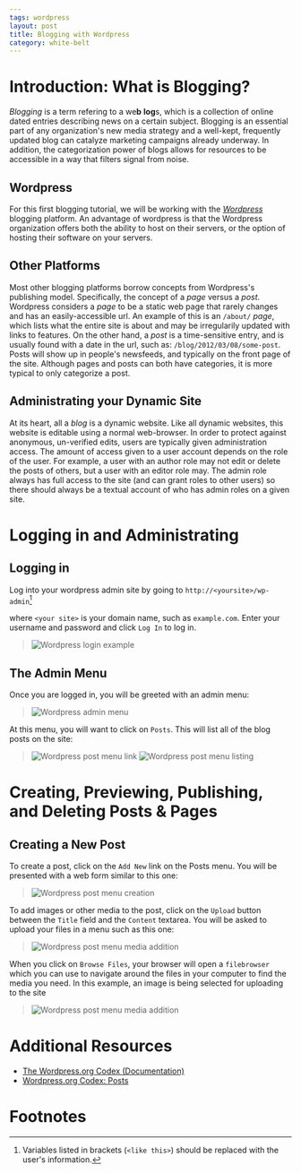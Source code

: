 ```yaml
---
tags: wordpress
layout: post
title: Blogging with Wordpress
category: white-belt
---
```


# Introduction: What is Blogging?

*Blogging* is a term refering to a we**b** **log**s, which is a collection of
online dated entries describing news on a certain subject. Blogging is an
essential part of any organization's new media strategy and a well-kept,
frequently updated blog can catalyze marketing campaigns already underway. In
addition, the categorization power of blogs allows for resources to be
accessible in a way that filters signal from noise.

## Wordpress

For this first blogging tutorial, we will be working with the
*[Wordpress](http://wordpress.org/)* blogging platform. An advantage of
wordpress is that the Wordpress organization offers both the ability to host on
their servers, or the option of hosting their software on your servers.

## Other Platforms

Most other blogging platforms borrow concepts from Wordpress's publishing
model. Specifically, the concept of a *page* versus a *post*. Wordpress
considers a *page* to be a static web page that rarely changes and has an
easily-accessible url. An example of this is an `/about/` *page*, which lists
what the entire site is about and may be irregularily updated with links to
features. On the other hand, a *post* is a time-sensitive entry, and is usually
found with a date in the url, such as: `/blog/2012/03/08/some-post`. Posts will
show up in people's newsfeeds, and typically on the front page of the site.
Although pages and posts can both have categories, it is more typical to only
categorize a post. 

## Administrating your Dynamic Site

At its heart, all a *blog* is a dynamic website. Like all dynamic websites,
this website is editable using a normal web-browser. In order to protect
against anonymous, un-verified edits, users are typically given administration
access. The amount of access given to a user account depends on the role of the
user. For example, a user with an author role may not edit or delete the posts
of others, but a user with an editor role may. The admin role always has full
access to the site (and can grant roles to other users) so there should always
be a textual account of who has admin roles on a given site.

# Logging in and Administrating

## Logging in
Log into your wordpress admin site by going to `http://<yoursite>/wp-admin`[^1]

where `<your site>` is your domain name, such as `example.com`. Enter your
username and password and click `Log In` to log in.

> ![Wordpress login example](/static/img/wordpress/wp-login.png)

## The Admin Menu

Once you are logged in, you will be greeted with an admin menu:

> ![Wordpress admin menu](/static/img/wordpress/wp-admin.png)

At this menu, you will want to click on `Posts`. This will list all of the blog
posts on the site:

> ![Wordpress post menu link](/static/img/wordpress/wp-admin-post.png)
> ![Wordpress post menu listing](/static/img/wordpress/wp-admin-post-list.png)

# Creating, Previewing, Publishing, and Deleting Posts & Pages

## Creating a New Post

To create a post, click on the `Add New` link on the Posts menu. You will be
presented with a web form similar to this one:

> ![Wordpress post menu creation](/static/img/wordpress/wp-admin-post-create.png)

To add images or other media to the post, click on the `Upload` button between
the `Title` field and the `Content` textarea. You will be asked to upload your
files in a menu such as this one:

> ![Wordpress post menu media addition](/static/img/wordpress/wp-admin-post-media-up.png)

When you click on `Browse Files`, your browser will open a `filebrowser` which
you can use to navigate around the files in your computer to find the media you
need. In this example, an image is being selected for uploading to the site

> ![Wordpress post menu media addition](/static/img/wordpress/upload-file.png)


# Additional Resources

* [The Wordpress.org Codex (Documentation)](http://codex.wordpress.org/Main_Page)
* [Wordpress.org Codex: Posts](http://codex.wordpress.org/Posts)

# Footnotes

[^1]: Variables listed in brackets (`<like this>`) should be replaced with the
user's information.

